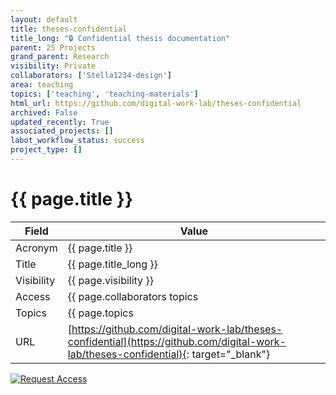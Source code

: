 ```yaml
---
layout: default
title: theses-confidential
title_long: "🔒 Confidential thesis documentation"
parent: 25 Projects
grand_parent: Research
visibility: Private
collaborators: ['Stella1234-design']
area: teaching
topics: ['teaching', 'teaching-materials']
html_url: https://github.com/digital-work-lab/theses-confidential
archived: False
updated_recently: True
associated_projects: []
labot_workflow_status: success
project_type: []
---
```


# {{ page.title }}

Field               | Value
------------------- | ----------------------------------
Acronym             | {{ page.title }}
Title               | {{ page.title_long }}
Visibility          | {{ page.visibility }}
Access              | {{ page.collaborators topics | join: ", "}}
Topics              | {{ page.topics | join: ", " }}
URL                 | [https://github.com/digital-work-lab/theses-confidential](https://github.com/digital-work-lab/theses-confidential){: target="_blank"}

[![Request Access](https://img.shields.io/badge/Request-Access-blue?style=for-the-badge)](https://github.com/digital-work-lab/handbook/issues/new?assignees=geritwagner&labels=access+request&template=request-repo-access.md&title=%5BAccess+Request%5D+Request+for+access+to+repository)

